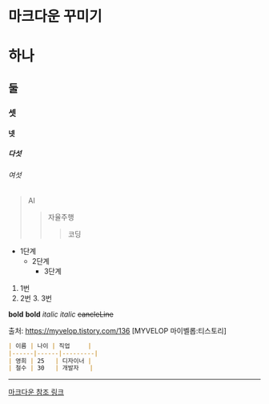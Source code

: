 마크다운 꾸미기
=============

# 하나
## 둘
### 셋
#### 넷
##### 다섯
###### 여섯

> AI
>	> 자율주행
>	>	> 코딩

* 1단계
  - 2단계
    + 3단계

1. 1번
  2. 2번
    3. 3번

__bold__
**bold**
_italic_
*italic*
~~cancleLine~~

출처: https://myvelop.tistory.com/136 [MYVELOP 마이벨롭:티스토리]

```md
| 이름 | 나이 | 직업     |
|------|------|---------|
| 영희 | 25   | 디자이너 |
| 철수 | 30   | 개발자   |
```

***

[마크다운 참조 링크](https://gist.github.com/ihoneymon/652be052a0727ad59601)
